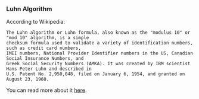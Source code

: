 ### Luhn Algorithm ###

According to Wikipedia:

    The Luhn algorithm or Luhn formula, also known as the "modulus 10" or "mod 10" algorithm, is a simple 
    checksum formula used to validate a variety of identification numbers, such as credit card numbers, 
    IMEI numbers, National Provider Identifier numbers in the US, Canadian Social Insurance Numbers, and 
    Greek Social Security Numbers (ΑΜΚΑ). It was created by IBM scientist Hans Peter Luhn and described in 
    U.S. Patent No. 2,950,048, filed on January 6, 1954, and granted on August 23, 1960.

You can read more about it [here](https://en.wikipedia.org/wiki/Luhn_algorithm).